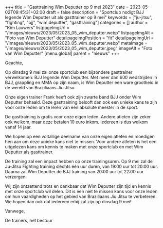 +++
title = "Gasttraining Wim Deputter op 9 mei 2023"
date = 2023-05-02T09:45:31+02:00
draft = false
description = "Sportclub nodigt BJJ legende Wim Deputter uit als gasttrainer op 9 mei"
keywords = ["ju-jitsu", "fighting", "bjj", "wim deputter", "gasttraining"]
categories = []
author = "Kim Lauwers"
listpageImgUrl = "/images/nieuws/2023/05/2023_05_wim_deputter.webp"
listpageImgAlt = "Foto van Wim Deputter"
detailpageImgPosition = "fit"
detailpageImgUrl = "/images/nieuws/2023/05/2023_05_wim_deputter.webp"
metaImage = "/images/nieuws/2023/05/2023_05_wim_deputter.jpeg"
imageAlt = "Foto van Wim Deputter"
[menu.global]
    parent = "nieuws"
+++

Geachte,

Op dinsdag 9 mei zal onze sportclub een bijzondere gasttrainer verwelkomen: BJJ legende Wim Deputter. Met meer dan 600 wedstrijden in BJJ, grappling en MMA op zijn naam, is Wim Deputter een ware grootheid in de wereld van Braziliaans Jiu Jitsu.

Onze eigen trainer Frank heeft ook zijn zwarte band BJJ onder Wim Deputter behaald. Deze gasttraining belooft dan ook een unieke kans te zijn voor onze leden om te leren van een absolute meester in de sport.

De gasttraining is gratis voor onze eigen leden. Andere atleten zijn zeker ook welkom, maar deze betalen 10 euro inkom. Iedereen is dus welkom vanaf 14 jaar.

We hopen op een voltallige deelname van onze eigen atleten en moedigen hen aan om deze unieke kans niet te missen. Voor andere atleten is het een uitgelezen kans om kennis te maken met onze sportclub en met Wim Deputter als gasttrainer.

De training zal een impact hebben op onze trainingsuren. Op 9 mei zal de Ju-Jitsu Fighting training slechts één uur duren, van 19:00 uur tot 20:00 uur. Daarna zal Wim Deputter de BJJ training van 20:00 uur tot 22:00 uur verzorgen.

Wij zijn ontzettend trots en dankbaar dat Wim Deputter zijn tijd en kennis met onze sportclub wil delen. Dit is een niet te missen kans voor onze leden om hun vaardigheden op het gebied van Braziliaans Jiu Jitsu te verbeteren. We hopen dan ook dat iedereen erbij zal zijn op dinsdag 9 mei!

Vanwege,

De trainers, het bestuur